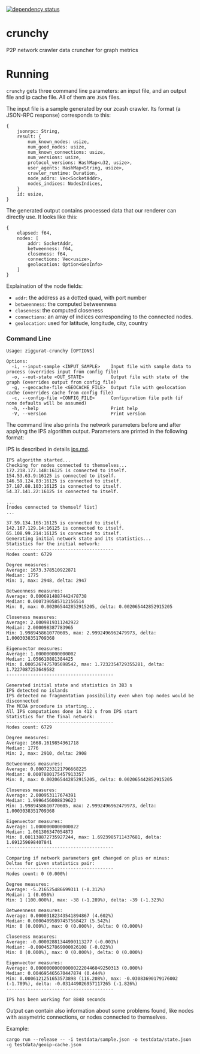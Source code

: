 [![dependency status](https://deps.rs/repo/github/runziggurat/crunchy/status.svg)](https://deps.rs/repo/github/runziggurat/crunchy)

# crunchy
P2P network crawler data cruncher for graph metrics


# Running

`crunchy` gets three command line parameters: an input file, and an output file and ip cache file. All of them are `JSON` files.

The input file is a sample generated by our zcash crawler. Its format (a JSON-RPC response) corresponds to this:


```
{
    jsonrpc: String,
    result: {
        num_known_nodes: usize,
        num_good_nodes: usize,
        num_known_connections: usize,
        num_versions: usize,
        protocol_versions: HashMap<u32, usize>,
        user_agents: HashMap<String, usize>,
        crawler_runtime: Duration,
        node_addrs: Vec<SocketAddr>,
        nodes_indices: NodesIndices,
    }
    id: usize,
}
```

The generated output contains processed data that our renderer can directly use. It looks like this:

```
{
    elapsed: f64,
    nodes: [
        addr: SocketAddr,
        betweenness: f64,
        closeness: f64,
        connections: Vec<usize>,
        geolocation: Option<GeoInfo>
    ]
}
```
Explaination of the node fields:

- `addr`: the address as a dotted quad, with port number
- `betweenness`: the computed betweenness
- `closeness`: the computed closeness
- `connections`: an array of indices corresponding to the connected nodes.
- `geolocation`: used for latitude, longitude, city, country

### Command Line

```
Usage: ziggurat-crunchy [OPTIONS]

Options:
  -i, --input-sample <INPUT_SAMPLE>    Input file with sample data to process (overrides input from config file)
  -o, --out-state <OUT_STATE>          Output file with state of the graph (overrides output from config file)
  -g, --geocache-file <GEOCACHE_FILE>  Output file with geolocation cache (overrides cache from config file)
  -c, --config-file <CONFIG_FILE>      Configuration file path (if none defaults will be assumed)
  -h, --help                           Print help
  -V, --version                        Print version
```

The command line also prints the network parameters before and after applying the IPS algorithm output. Parameters are printed in the following format:

IPS is described in details [ips.md](docs/ips.md).

```
IPS algorithm started...
Checking for nodes connected to themselves...
172.218.177.148:16125 is connected to itself.
154.53.63.9:16125 is connected to itself.
146.59.124.83:16125 is connected to itself.
37.187.88.103:16125 is connected to itself.
54.37.141.22:16125 is connected to itself.

...
[nodes connected to themself list]
...

37.59.134.165:16125 is connected to itself.
142.167.129.14:16125 is connected to itself.
65.108.99.214:16125 is connected to itself.
Generating initial network state and its statistics...
Statistics for the initial network:
----------------------------------------
Nodes count: 6729

Degree measures:
Average: 1673.378510922871
Median: 1775
Min: 1, max: 2948, delta: 2947

Betweenness measures:
Average: 0.0006914887442478738
Median: 0.0007390585712156514
Min: 0, max: 0.002065442852915205, delta: 0.002065442852915205

Closeness measures:
Average: 2.0009819311242922
Median: 2.000098387783965
Min: 1.9989458610770605, max: 2.9992496962479973, delta: 1.0003038351709368

Eigenvector measures:
Average: 1.000000000000002
Median: 1.056610881384425
Min: 0.0005267475705698542, max: 1.7232354729355281, delta: 1.7227087253649582
----------------------------------------

Generated initial state and statistics in 383 s
IPS detected no islands
IPS detected no fragmentation possibility even when top nodes would be disconnected
The MCDA procedure is starting...
All IPS computations done in 412 s from IPS start
Statistics for the final network:
----------------------------------------
Nodes count: 6729

Degree measures:
Average: 1668.1619854361718
Median: 1776
Min: 2, max: 2910, delta: 2908

Betweenness measures:
Average: 0.0007233121796668225
Median: 0.0007800175457913357
Min: 0, max: 0.002065442852915205, delta: 0.002065442852915205

Closeness measures:
Average: 2.000953117674391
Median: 1.9996456008839623
Min: 1.9989458610770605, max: 2.9992496962479973, delta: 1.0003038351709368

Eigenvector measures:
Average: 1.0000000000000022
Median: 1.061306347054873
Min: 0.001138872735927244, max: 1.6923985711437681, delta: 1.691259698407841
----------------------------------------

Comparing if network parameters got changed on plus or minus:
Deltas for given statistics pair:
----------------------------------------
Nodes count: 0 (0.000%)

Degree measures:
Average: -5.216525486699311 (-0.312%)
Median: 1 (0.056%)
Min: 1 (100.000%), max: -38 (-1.289%), delta: -39 (-1.323%)

Betweenness measures:
Average: 0.00003182343541894867 (4.602%)
Median: 0.00004095897457568427 (5.542%)
Min: 0 (0.000%), max: 0 (0.000%), delta: 0 (0.000%)

Closeness measures:
Average: -0.00002881344990113277 (-0.001%)
Median: -0.0004527869000026108 (-0.023%)
Min: 0 (0.000%), max: 0 (0.000%), delta: 0 (0.000%)

Eigenvector measures:
Average: 0.0000000000000002220446049250313 (0.000%)
Median: 0.004695465670447874 (0.444%)
Min: 0.0006121251653573898 (116.208%), max: -0.03083690179176002 (-1.789%), delta: -0.031449026957117265 (-1.826%)
----------------------------------------

IPS has been working for 8848 seconds
```

Output can contain also information about some problems found, like nodes with assymetric connections, or nodes connected to themselves.

Example:
```
cargo run --release -- -i testdata/sample.json -o testdata/state.json -g testdata/geoip-cache.json
```
